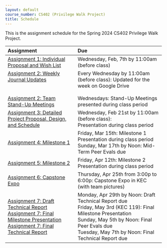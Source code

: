 ```yaml
---
layout: default
course_number: CS402 (Privilege Walk Project)
title: Schedule
---
```


This is the assignment schedule for the Spring 2024 CS402 Privilege Walk Project.

**Assignment** | **Due**
:--------------|:---------
[Assignment 1: Individual Proposal and Wish List](../../assign/assign01.html)| Wednesday, Feb, 7th by 11:00am (before class)
[Assignment 2: Weekly Journal Updates](../../assign/assign02.html)<br><br><br>[Assignment 2: Team Stand-Up Meetings](../../assign/assign02.html) | Every Wednesday by 11:00am (before class): Updated for the week on Google Drive<br><br> Wednesdays: Stand-Up Meetings presented during class period
[Assignment 3: Detailed Project Proposal, Design, and Schedule](../../assign/assign03.html) | Wednesday, Feb 21st by 11:00am (before class): <br> Presentation during class period
[Assignment 4: Milestone 1](../../assign/assign04.html) | Friday, Mar 15th: Milestone 1 Presentation during class period<br>Sunday, Mar 17th by Noon: Mid-Term Peer Evals due
[Assignment 5: Milestone 2](../../assign/assign05.html) | Friday, Apr 12th: Milestone 2 Presentation during class period
[Assignment 6: Capstone Expo](../../assign/assign06.html) | Thursday, Apr 25th from 3:00p to 6:00p: Capstone Expo in KEC (with team pictures)
[Assignment 7: Draft Technical Report](../../assign/finalreport.html) <br> [Assignment 7: Final Milestone Presentation](../../assign/assign07.html)<br>[Assignment 7: Final Technical Report](../../assign/finalreport.html) | Monday, Apr 29th by Noon: Draft Technical Report due<br>Friday, May 3rd (KEC 119): Final Milestone Presentation<br>Sunday, May 5th by Noon: Final Peer Evals due<br>Tuesday, May 7th by Noon: Final Technical Report due